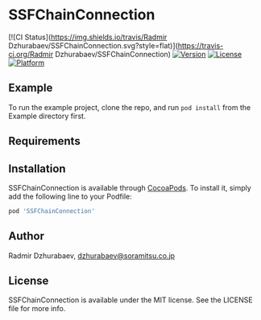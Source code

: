 # SSFChainConnection

[![CI Status](https://img.shields.io/travis/Radmir Dzhurabaev/SSFChainConnection.svg?style=flat)](https://travis-ci.org/Radmir Dzhurabaev/SSFChainConnection)
[![Version](https://img.shields.io/cocoapods/v/SSFChainConnection.svg?style=flat)](https://cocoapods.org/pods/SSFChainConnection)
[![License](https://img.shields.io/cocoapods/l/SSFChainConnection.svg?style=flat)](https://cocoapods.org/pods/SSFChainConnection)
[![Platform](https://img.shields.io/cocoapods/p/SSFChainConnection.svg?style=flat)](https://cocoapods.org/pods/SSFChainConnection)

## Example

To run the example project, clone the repo, and run `pod install` from the Example directory first.

## Requirements

## Installation

SSFChainConnection is available through [CocoaPods](https://cocoapods.org). To install
it, simply add the following line to your Podfile:

```ruby
pod 'SSFChainConnection'
```

## Author

Radmir Dzhurabaev, dzhurabaev@soramitsu.co.jp

## License

SSFChainConnection is available under the MIT license. See the LICENSE file for more info.
